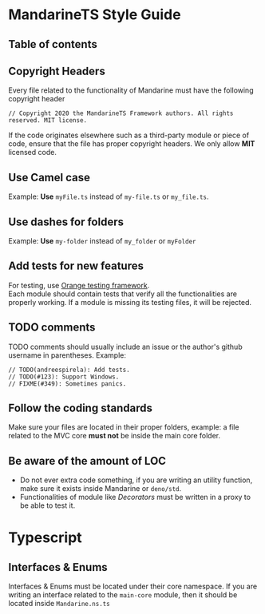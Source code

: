# MandarineTS Style Guide
## Table of contents
## Copyright Headers
Every file related to the functionality of Mandarine must have the following copyright header
```
// Copyright 2020 the MandarineTS Framework authors. All rights reserved. MIT license.
```
If the code originates elsewhere such as a third-party module or piece of code, ensure that the file has proper copyright headers. We only allow **MIT** licensed code.
## Use Camel case
Example: **Use** `myFile.ts` instead of `my-file.ts` or `my_file.ts`.
## Use dashes for folders
Example: **Use** `my-folder` instead of `my_folder` or `myFolder`
## Add tests for new features
For testing, use [Orange testing framework](https://github.com/mandarineorg/orange).  
Each module should contain tests that verify all the functionalities are properly working. If a module is missing its testing files, it will be rejected.
## TODO comments
TODO comments should usually include an issue or the author's github username in parentheses. Example:
```
// TODO(andreespirela): Add tests.
// TODO(#123): Support Windows.
// FIXME(#349): Sometimes panics.
```
## Follow the coding standards
Make sure your files are located in their proper folders, example: a file related to the MVC core **must not** be inside the main core folder.
## Be aware of the amount of LOC
- Do not ever extra code something, if you are writing an utility function, make sure it exists inside Mandarine or `deno/std`.
- Functionalities of module like _Decorators_ must be written in a proxy to be able to test it.
# Typescript
## Interfaces & Enums
Interfaces & Enums must be located under their core namespace. If you are writing an interface related to the `main-core` module, then it should be located inside `Mandarine.ns.ts`
